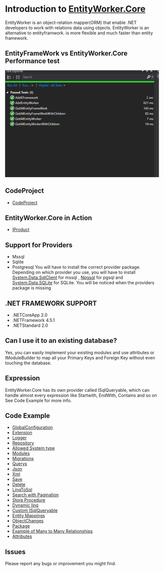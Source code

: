 # Introduction to [EntityWorker.Core](https://www.nuget.org/packages/EntityWorker.Core/)
EntityWorker is an object-relation mapper(ORM) that enable .NET developers to work with relations data using objects.
EntityWorker is an alternative to entityframwork. is more flexible and much faster than entity framework.
## EntityFrameWork vs EntityWorker.Core Performance test
![screenshot](https://github.com/AlenToma/EntityWorker.Core/blob/master/EF_VS_EW.PNG?raw=true)

## CodeProject
* [CodeProject](https://www.codeproject.com/Tips/1222424/EntityWorker-Core-An-Alternative-to-Entity-Framewo)

## EntityWorker.Core in Action
* [IProduct](https://github.com/AlenToma/IProduct)

## Support for Providers
* Mssql
* Sqlite
* Postgresql
You will have to install the correct provider package.
Depending on which provider you use, you will have to install [System.Data.SqlClient](https://www.nuget.org/packages/System.Data.SqlClient/4.7.0-preview6.19303.8) for mssql , [Npgsql](https://www.nuget.org/packages/Npgsql/) for pgsql and
[System.Data.SQLite](https://www.nuget.org/packages/System.Data.SQLite/) for SQLite. You will be noticed when the providers package is missing
## .NET FRAMEWORK SUPPORT 
* .NETCoreApp 2.0
* .NETFramework 4.5.1
* .NETStandard 2.0
## Can I use it to an existing database?
Yes, you can easily implement your existing modules and use attributes or IModuleBuilder to map all your Primary Keys and Foreign Key without even touching the database.
## Expression
EntityWorker.Core has its own provider called ISqlQueryable, which can handle almost every expression like Startwith,
EndWith, Contains and so on
See Code Example for more info.

## Code Example

* [GlobalConfiguration](https://github.com/AlenToma/EntityWorker.Core/blob/master/Documentation/GlobalConfiguration.md)
* [Extension](https://github.com/AlenToma/EntityWorker.Core/blob/master/Documentation/Extension.md)
* [Logger](https://github.com/AlenToma/EntityWorker.Core/blob/master/Documentation/logger.md)
* [Repository](https://github.com/AlenToma/EntityWorker.Core/blob/master/Documentation/Repository.md)
* [Allowed System type](https://github.com/AlenToma/EntityWorker.Core/blob/master/Documentation/System.Type.md)
* [Modules](https://github.com/AlenToma/EntityWorker.Core/blob/master/Documentation/modules.md)
* [Migrations](https://github.com/AlenToma/EntityWorker.Core/blob/master/Documentation/Migration.md)
* [Querys](https://github.com/AlenToma/EntityWorker.Core/blob/master/Documentation/Query.md)
* [Json](https://github.com/AlenToma/EntityWorker.Core/blob/master/Documentation/Json.md)
* [Xml](https://github.com/AlenToma/EntityWorker.Core/blob/master/Documentation/Xml.md)
* [Save](https://github.com/AlenToma/EntityWorker.Core/blob/master/Documentation/Save.md)
* [Delete](https://github.com/AlenToma/EntityWorker.Core/blob/master/Documentation/Delete.md)
* [LinqToSql](https://github.com/AlenToma/EntityWorker.Core/blob/master/Documentation/LinqToSql.md)
* [Search with Pagination](https://github.com/AlenToma/EntityWorker.Core/blob/master/Documentation/SearchWithPagination.md)
* [Store Procedure](https://github.com/AlenToma/EntityWorker.Core/blob/master/Documentation/StoredProcedure.md)
* [Dynamic linq](https://github.com/AlenToma/EntityWorker.Core/blob/master/Documentation/Dynamic.Linq.md)
* [Custom ISqlQueryable](https://github.com/AlenToma/EntityWorker.Core/blob/master/Documentation/CustomQueries.md)
* [Entity Mappings](https://github.com/AlenToma/EntityWorker.Core/blob/master/Documentation/EntityMappings.md)
* [ObjectChanges](https://github.com/AlenToma/EntityWorker.Core/blob/master/Documentation/ObjectChanges.md)
* [Package](https://github.com/AlenToma/EntityWorker.Core/blob/master/Documentation/Package.md)
* [Example of Many to Many Relationships](https://github.com/AlenToma/EntityWorker.Core/blob/master/Documentation/Many%20to%20Many%20Relationships.md)
* [Attributes](https://github.com/AlenToma/EntityWorker.Core/blob/master/Documentation/Attributes.md)
## Issues
Please report any bugs or improvement you might find.
